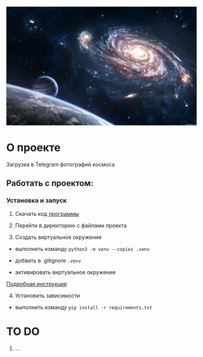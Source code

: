 ![alt text](https://github.com/EDU-DevMan/c2_upload_photos_to_telegram/blob/main/images/space.JPG?raw=true)

# О проекте

Загрузка в Telegram фотографий космоса

## Работать с проектом:

### Установка и запуск

1) Скачать код [программы](https://github.com/EDU-DevMan/c2_upload_photos_to_telegram)

2) Перейти в директорию с файлами проекта

3) Создать виртуальное окружение

 - выполнить команду ```python3 -m venv --copies .venv```

 - добвить в .gitignore `.venv`

 - активировать виртуальное окружение

 [Подробная инструкция](https://dvmn.org/encyclopedia/pip/pip_virtualenv/)

4) Установить зависимости

 - выполнить команду ```pip install -r requirements.txt```


# TO DO

1) ...
